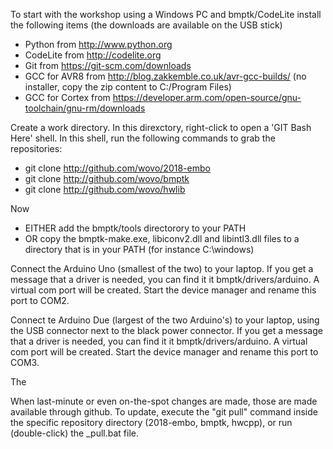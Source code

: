 To start with the workshop using a Windows PC and bmptk/CodeLite
install the following items (the downloads are available on the USB stick)

  - Python from http://www.python.org
  - CodeLite from http://codelite.org
  - Git from https://git-scm.com/downloads
  - GCC for AVR8 from http://blog.zakkemble.co.uk/avr-gcc-builds/ (no installer, copy the zip content to C:/Program Files)
  - GCC for Cortex from https://developer.arm.com/open-source/gnu-toolchain/gnu-rm/downloads

Create a work directory. In this direxctory, right-click
to open a 'GIT Bash Here' shell. In this shell, run the following
commands to grab the repositories:

  - git clone http://github.com/wovo/2018-embo
  - git clone http://github.com/wovo/bmptk
  - git clone http://github.com/wovo/hwlib

Now
  - EITHER add the bmptk/tools directorory to your PATH
  - OR copy the bmptk-make.exe, libiconv2.dll and libintl3.dll files to 
    a directory that is in your PATH (for instance C:\windows)

Connect the Arduino Uno (smallest of the two) to your laptop.
If you get a message that a driver is needed, you can find it it
bmptk/drivers/arduino.
A virtual com port will be created. 
Start the device manager and rename this port to COM2.

Connect te Arduino Due (largest of the two Arduino's) to your laptop,
using the USB connector next to the black power connector.
If you get a message that a driver is needed, you can find it it
bmptk/drivers/arduino.
A virtual com port will be created. 
Start the device manager and rename this port to COM3.

The 

When last-minute or even on-the-spot changes are made, 
those are made available through github.
To update, execute the "git pull" command inside the 
specific repository directory
(2018-embo, bmptk, hwcpp), or run (double-click) the _pull.bat file.


